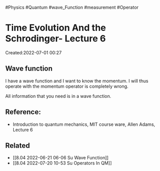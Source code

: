 
#Physics
#Quantum
#wave_Function 
#measurement
#Operator


# Time Evolution And the Schrodinger- Lecture 6
Created:2022-07-01 00:27

## Wave function
I have a wave function and I want to know the momentum. I will thus operate with the momentum operator is completely wrong.

All information that you need is in a wave function.

## Reference:
- Introduction to quantum mechanics, MIT course ware, Allen Adams, Lecture 6

## Related
- [[8.04 2022-06-21 06-06 Su Wave Function]]
- [[8.04 2022-07-20 10-53 Su Operators In QM]]
